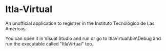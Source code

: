 # Itla-Virtual
An unofficial application to registrer in the Instituto Tecnológico de Las Américas.

You can open it in Visual Studio and run or go to ItlaVirtual\bin\Debug and run the executable called "ItlaVirtual" too.

